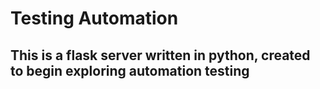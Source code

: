 # Testing Automation 
## This is a flask server written in python, created to begin exploring automation testing

